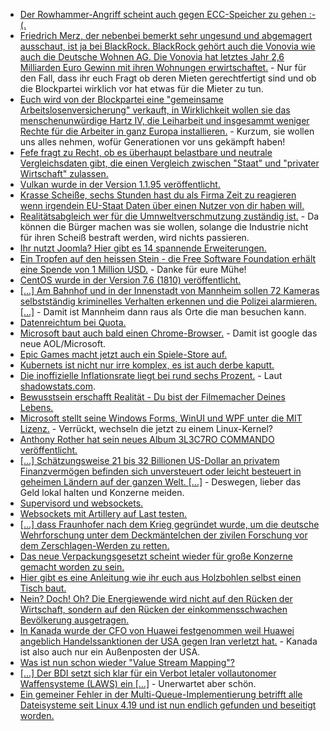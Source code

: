 * [Der Rowhammer-Angriff scheint auch gegen ECC-Speicher zu gehen :-(.](https://blog.fefe.de/?ts=a2fa1246)
* [Friedrich Merz, der nebenbei bemerkt sehr ungesund und abgemagert ausschaut, ist ja bei BlackRock. BlackRock gehört auch die Vonovia wie auch die Deutsche Wohnen AG. Die Vonovia hat letztes Jahr 2,6 Milliarden Euro Gewinn mit ihren Wohnungen erwirtschaftet.](https://www.neopresse.com/wirtschaft/enthuellt-friedrich-merz-und-der-mietwucher-wie-der-kandidat-mit-blackrock-am-mietelend-geld-verdient/) - Nur für den Fall, dass ihr euch Fragt ob deren Mieten gerechtfertigt sind und ob die Blockpartei wirklich vor hat etwas für die Mieter zu tun.
* [Euch wird von der Blockpartei eine "gemeinsame Arbeitslosenversicherung" verkauft, in Wirklichkeit wollen sie das menschenunwürdige Hartz IV, die Leiharbeit und insgesammt weniger Rechte für die Arbeiter in ganz Europa installieren.](https://www.neopresse.com/gesellschaft/aufgedeckt-eu-will-dank-deutschland-jetzt-die-gemeinsame-arbeitslosenversicherung/) - Kurzum, sie wollen uns alles nehmen, wofür Generationen vor uns gekämpft haben!
* [Fefe fragt zu Recht, ob es überhaupt belastbare und neutrale Vergleichsdaten gibt, die einen Vergleich zwischen "Staat" und "privater Wirtschaft" zulassen.](https://blog.fefe.de/?ts=a2fa8a19)
* [Vulkan wurde in der Version 1.1.95 veröffentlicht.](https://www.phoronix.com/scan.php?page=news_item&px=Vulkan-1.1.95-Released)
* [Krasse Scheiße, sechs Stunden hast du als Firma Zeit zu reagieren wenn irgendein EU-Staat Daten über einen Nutzer von dir haben will.](https://blog.fefe.de/?ts=a2fb8427)
* [Realitätsabgleich wer für die Umnweltverschmutzung zuständig ist.](http://www.sonnenseite.com/de/tipps/muellflut-im-supermarkt-mehr-drumherum-als-drin.html) - Da können die Bürger machen was sie wollen, solange die Industrie nicht für ihren Scheiß bestraft werden, wird nichts passieren.
* [Ihr nutzt Joomla? Hier gibt es 14 spannende Erweiterungen.](https://opensource.com/article/18/12/top-joomla-extensions)
* [Ein Tropfen auf den heissen Stein - die Free Software Foundation erhält eine Spende von 1 Million USD.](https://www.pro-linux.de/news/1/26562/free-software-foundation-erh%C3%A4lt-1-million-us-dollar-spende.html) - Danke für eure Mühe!
* [CentOS wurde in der Version 7.6 (1810) veröffentlicht.](https://www.pro-linux.de/news/1/26561/centos-76-freigegeben.html)
* [[...] Am Bahnhof und in der Innenstadt von Mannheim sollen 72 Kameras selbstständig kriminelles Verhalten erkennen und die Polizei alarmieren. [...]](https://blog.fefe.de/?ts=a2f89c85) - Damit ist Mannheim dann raus als Orte die man besuchen kann.
* [Datenreichtum bei Quota.](https://blog.fefe.de/?ts=a2f89b9c)
* [Microsoft baut auch bald einen Chrome-Browser.](https://www.pro-linux.de/news/1/26564/microsoft-ersetzt-edge-durch-chromium-basierten-browser.html) - Damit ist google das neue AOL/Microsoft.
* [Epic Games macht jetzt auch ein Spiele-Store auf.](https://www.phoronix.com/scan.php?page=news_item&px=Epic-Games-Store)
* [Kubernets ist nicht nur irre komplex, es ist auch derbe kaputt.](https://lwn.net/Articles/773836)
* [Die inoffizielle Inflationsrate liegt bei rund sechs Prozent.](https://www.neopresse.com/finanzsystem/die-wahre-inflationsrate-ist-hoeher-als-die-offizielle/) - Laut [shadowstats.com](http://www.shadowstats.com/).
* [Bewusstsein erschafft Realität - Du bist der Filmemacher Deines Lebens.](https://www.welt-im-wandel.tv/video/bewusstsein-erschafft-realitaet-du-bist-der-filmemacher-deines-lebens/)
* [Microsoft stellt seine Windows Forms, WinUI und WPF unter die MIT Lizenz.](https://www.phoronix.com/scan.php?page=news_item&px=Microsoft-Open-Source-Win-Forms) - Verrückt, wechseln die jetzt zu einem Linux-Kernel?
* [Anthony Rother hat sein neues Album 3L3C7RO COMMANDO veröffentlicht.](http://www.psi49net.de)
* [[...] Schätzungsweise 21 bis 32 Billionen US-Dollar an privatem Finanzvermögen befinden sich unversteuert oder leicht besteuert in geheimen Ländern auf der ganzen Welt. [...]](https://netzfrauen.org/2018/12/04/africa-2/) - Deswegen, lieber das Geld lokal halten und Konzerne meiden.
* [Supervisord und websockets.](https://ma.ttias.be/deploying-laravel-websockets-with-nginx-reverse-proxy-and-supervisord/)
* [Websockets mit Artillery auf Last testen.](https://ma.ttias.be/benchmarking-websocket-server-performance-with-artillery/)
* [[...] dass Fraunhofer nach dem Krieg gegründet wurde, um die deutsche Wehrforschung unter dem Deckmäntelchen der zivilen Forschung vor dem Zerschlagen-Werden zu retten.](https://blog.fefe.de/?ts=a2f96a31)
* [Das neue Verpackungsgesetzt scheint wieder für große Konzerne gemacht worden zu sein.](https://blog.fefe.de/?ts=a2f9693d)
* [Hier gibt es eine Anleitung wie ihr euch aus Holzbohlen selbst einen Tisch baut.](https://www.careelite.de/diy-couchtisch-selber-bauen/)
* [Nein? Doch! Oh? Die Energiewende wird nicht auf den Rücken der Wirtschaft, sondern auf den Rücken der einkommensschwachen Bevölkerung ausgetragen.](http://www.sonnenseite.com/de/energie/energiewende-belastet-einkommensschwache-haushalte-besonders-stark.html)
* [In Kanada wurde der CFO von Huawei festgenommen weil Huawei angeblich Handelssanktionen der USA gegen Iran verletzt hat.](https://blog.fefe.de/?ts=a2f6bb95) - Kanada ist also auch nur ein Außenposten der USA.
* [Was ist nun schon wieder "Value Stream Mapping"?](https://opensource.com/article/18/12/optimizing-delivery-value-stream-mapping)
* [[...] Der BDI setzt sich klar für ein Verbot letaler vollautonomer Waffensysteme (LAWS) ein [...]](https://www.neopresse.com/nachrichten/deutsche-industrie-will-killer-roboter-verbieten-lassen/) - Unerwartet aber schön.
* [Ein gemeiner Fehler in der Multi-Queue-Implementierung betrifft alle Dateisysteme seit Linux 4.19 und ist nun endlich gefunden und beseitigt worden.](https://www.pro-linux.de/news/1/26574/dateisystemkorruption-in-linux-419-behoben.html)
